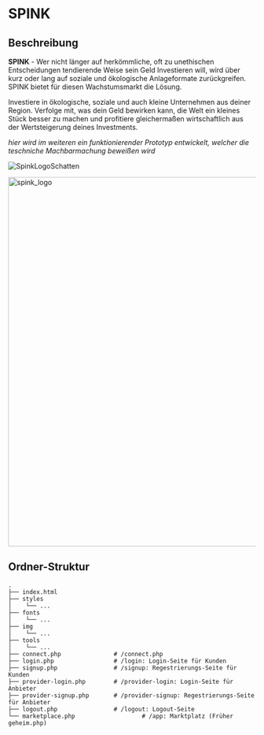 # SPINK

## Beschreibung

**SPINK** -  Wer nicht länger auf herkömmliche, oft zu unethischen Entscheidungen tendierende Weise sein Geld Investieren will, wird über kurz oder lang auf soziale und ökologische Anlageformate zurückgreifen. SPINK bietet für diesen Wachstumsmarkt die Lösung.

Investiere in ökologische, soziale und auch kleine Unternehmen aus deiner Region. Verfolge mit, was dein Geld bewirken kann, die Welt ein kleines Stück besser zu machen  und profitiere gleichermaßen wirtschaftlich aus der Wertsteigerung deines Investments.

_hier wird im weiteren ein funktionierender Prototyp entwickelt, welcher die teschniche Machbarmachung beweißen wird_


![SpinkLogoSchatten](https://user-images.githubusercontent.com/72466440/174898868-a130a7d9-8b1b-412b-b7d0-b66c00124113.png)

<img width="750" alt="spink_logo" src="https://user-images.githubusercontent.com/72466440/174899973-7bf645b5-3d9d-4d1b-a8e7-8674fc0841f7.png">

## Ordner-Struktur
```
.
├── index.html
├── styles
│    └── ...
├── fonts
│    └── ...
├── img
│    └── ...
├── tools
│    └── ...
├── connect.php               # /connect.php
├── login.php                 # /login: Login-Seite für Kunden
├── signup.php                # /signup: Regestrierungs-Seite für Kunden
├── provider-login.php        # /provider-login: Login-Seite für Anbieter
├── provider-signup.php       # /provider-signup: Regestrierungs-Seite für Anbieter
├── logout.php                # /logout: Logout-Seite
└── marketplace.php                   # /app: Marktplatz (Früher geheim.php)
```

